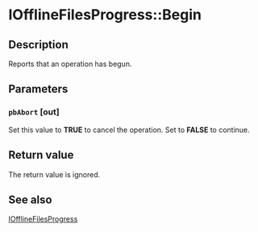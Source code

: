 # IOfflineFilesProgress::Begin

## Description

Reports that an operation has begun.

## Parameters

### `pbAbort` [out]

Set this value to **TRUE** to cancel the operation. Set to **FALSE** to continue.

## Return value

The return value is ignored.

## See also

[IOfflineFilesProgress](https://learn.microsoft.com/previous-versions/windows/desktop/api/cscobj/nn-cscobj-iofflinefilesprogress)